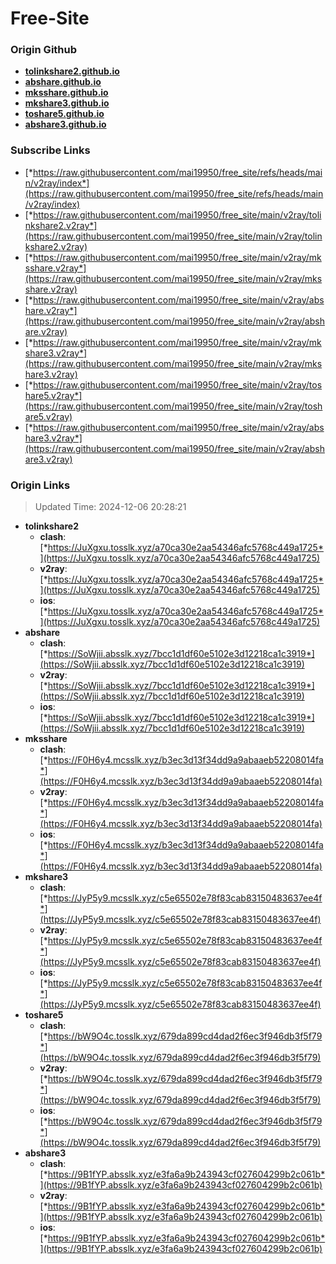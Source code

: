 # Free-Site

### Origin Github

- [**tolinkshare2.github.io**](https://github.com/tolinkshare2/tolinkshare2.github.io)
- [**abshare.github.io**](https://github.com/abshare/abshare.github.io)
- [**mksshare.github.io**](https://github.com/mksshare/mksshare.github.io)
- [**mkshare3.github.io**](https://github.com/mkshare3/mkshare3.github.io)
- [**toshare5.github.io**](https://github.com/toshare5/toshare5.github.io)
- [**abshare3.github.io**](https://github.com/abshare3/abshare3.github.io)

### Subscribe Links

- [*https://raw.githubusercontent.com/mai19950/free_site/refs/heads/main/v2ray/index*](https://raw.githubusercontent.com/mai19950/free_site/refs/heads/main/v2ray/index)
- [*https://raw.githubusercontent.com/mai19950/free_site/main/v2ray/tolinkshare2.v2ray*](https://raw.githubusercontent.com/mai19950/free_site/main/v2ray/tolinkshare2.v2ray)
- [*https://raw.githubusercontent.com/mai19950/free_site/main/v2ray/mksshare.v2ray*](https://raw.githubusercontent.com/mai19950/free_site/main/v2ray/mksshare.v2ray)
- [*https://raw.githubusercontent.com/mai19950/free_site/main/v2ray/abshare.v2ray*](https://raw.githubusercontent.com/mai19950/free_site/main/v2ray/abshare.v2ray)
- [*https://raw.githubusercontent.com/mai19950/free_site/main/v2ray/mkshare3.v2ray*](https://raw.githubusercontent.com/mai19950/free_site/main/v2ray/mkshare3.v2ray)
- [*https://raw.githubusercontent.com/mai19950/free_site/main/v2ray/toshare5.v2ray*](https://raw.githubusercontent.com/mai19950/free_site/main/v2ray/toshare5.v2ray)
- [*https://raw.githubusercontent.com/mai19950/free_site/main/v2ray/abshare3.v2ray*](https://raw.githubusercontent.com/mai19950/free_site/main/v2ray/abshare3.v2ray)

### Origin Links

> Updated Time: 2024-12-06 20:28:21

- **tolinkshare2**
  - **clash**: [*https://JuXgxu.tosslk.xyz/a70ca30e2aa54346afc5768c449a1725*](https://JuXgxu.tosslk.xyz/a70ca30e2aa54346afc5768c449a1725)
  - **v2ray**: [*https://JuXgxu.tosslk.xyz/a70ca30e2aa54346afc5768c449a1725*](https://JuXgxu.tosslk.xyz/a70ca30e2aa54346afc5768c449a1725)
  - **ios**: [*https://JuXgxu.tosslk.xyz/a70ca30e2aa54346afc5768c449a1725*](https://JuXgxu.tosslk.xyz/a70ca30e2aa54346afc5768c449a1725)
- **abshare**
  - **clash**: [*https://SoWjii.absslk.xyz/7bcc1d1df60e5102e3d12218ca1c3919*](https://SoWjii.absslk.xyz/7bcc1d1df60e5102e3d12218ca1c3919)
  - **v2ray**: [*https://SoWjii.absslk.xyz/7bcc1d1df60e5102e3d12218ca1c3919*](https://SoWjii.absslk.xyz/7bcc1d1df60e5102e3d12218ca1c3919)
  - **ios**: [*https://SoWjii.absslk.xyz/7bcc1d1df60e5102e3d12218ca1c3919*](https://SoWjii.absslk.xyz/7bcc1d1df60e5102e3d12218ca1c3919)
- **mksshare**
  - **clash**: [*https://F0H6y4.mcsslk.xyz/b3ec3d13f34dd9a9abaaeb52208014fa*](https://F0H6y4.mcsslk.xyz/b3ec3d13f34dd9a9abaaeb52208014fa)
  - **v2ray**: [*https://F0H6y4.mcsslk.xyz/b3ec3d13f34dd9a9abaaeb52208014fa*](https://F0H6y4.mcsslk.xyz/b3ec3d13f34dd9a9abaaeb52208014fa)
  - **ios**: [*https://F0H6y4.mcsslk.xyz/b3ec3d13f34dd9a9abaaeb52208014fa*](https://F0H6y4.mcsslk.xyz/b3ec3d13f34dd9a9abaaeb52208014fa)
- **mkshare3**
  - **clash**: [*https://JyP5y9.mcsslk.xyz/c5e65502e78f83cab83150483637ee4f*](https://JyP5y9.mcsslk.xyz/c5e65502e78f83cab83150483637ee4f)
  - **v2ray**: [*https://JyP5y9.mcsslk.xyz/c5e65502e78f83cab83150483637ee4f*](https://JyP5y9.mcsslk.xyz/c5e65502e78f83cab83150483637ee4f)
  - **ios**: [*https://JyP5y9.mcsslk.xyz/c5e65502e78f83cab83150483637ee4f*](https://JyP5y9.mcsslk.xyz/c5e65502e78f83cab83150483637ee4f)
- **toshare5**
  - **clash**: [*https://bW9O4c.tosslk.xyz/679da899cd4dad2f6ec3f946db3f5f79*](https://bW9O4c.tosslk.xyz/679da899cd4dad2f6ec3f946db3f5f79)
  - **v2ray**: [*https://bW9O4c.tosslk.xyz/679da899cd4dad2f6ec3f946db3f5f79*](https://bW9O4c.tosslk.xyz/679da899cd4dad2f6ec3f946db3f5f79)
  - **ios**: [*https://bW9O4c.tosslk.xyz/679da899cd4dad2f6ec3f946db3f5f79*](https://bW9O4c.tosslk.xyz/679da899cd4dad2f6ec3f946db3f5f79)
- **abshare3**
  - **clash**: [*https://9B1fYP.absslk.xyz/e3fa6a9b243943cf027604299b2c061b*](https://9B1fYP.absslk.xyz/e3fa6a9b243943cf027604299b2c061b)
  - **v2ray**: [*https://9B1fYP.absslk.xyz/e3fa6a9b243943cf027604299b2c061b*](https://9B1fYP.absslk.xyz/e3fa6a9b243943cf027604299b2c061b)
  - **ios**: [*https://9B1fYP.absslk.xyz/e3fa6a9b243943cf027604299b2c061b*](https://9B1fYP.absslk.xyz/e3fa6a9b243943cf027604299b2c061b)

